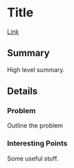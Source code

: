 # Title

[Link](https://arxiv.org)

## Summary

High level summary.

## Details

### Problem

Outline the problem

### Interesting Points

Some useful stuff.
